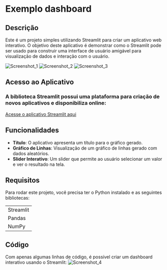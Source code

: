 # Exemplo dashboard
## Descrição
Este é um projeto simples utilizando Streamlit para criar um aplicativo web interativo. O objetivo deste aplicativo é demonstrar como o Streamlit pode ser usado para construir uma interface de usuário amigável para visualização de dados e interação com o usuário.

![Screenshot_1](https://github.com/Lucasedu191/dashboard-streamlit/assets/21348214/8bb6445c-0ab2-4b71-9c13-0492bcc16589) ![Screenshot_2](https://github.com/Lucasedu191/dashboard-streamlit/assets/21348214/c72d4cf9-9ea6-4add-bf16-30751066739c) ![Screenshot_3](https://github.com/Lucasedu191/dashboard-streamlit/assets/21348214/731a2bc5-c722-4ca8-98f5-98059264b885)



## Acesso ao Aplicativo
### A biblioteca Streamlit possui uma plataforma para criação de novos aplicativos e disponibiliza online:

<a href="https://dashboard-app-3w3uucgm6ft8vyhhg8ufxv.streamlit.app">Acesse o aplicativo Streamlit aqui</a>

## Funcionalidades
- **Título**: O aplicativo apresenta um título para o gráfico gerado.
- **Gráfico de Linhas**: Visualização de um gráfico de linhas gerado com dados aleatórios.
- **Slider Interativo**: Um slider que permite ao usuário selecionar um valor e ver o resultado na tela.

## Requisitos
Para rodar este projeto, você precisa ter o Python instalado e as seguintes bibliotecas:
<table>
  <tr>
    <td>Streamlit</td>
  </tr>
  <tr>
    <td>Pandas</td>
  </tr>
  <tr>
    <td>NumPy</td>
  </tr>
</table>

## Código

Com apenas algumas linhas de código, é possível criar um dashboard interativo usando o Streamlit:
![Screenshot_4](https://github.com/Lucasedu191/dashboard-streamlit/assets/21348214/28c3b455-14ab-4c70-81e3-2d6072c2f677)
